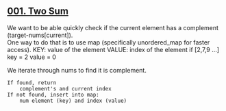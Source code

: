 ## [001. Two Sum](https://leetcode.com/problems/two-sum/)

We want to be able quickly check if the current element has a
complement (target-nums[current]).  
One way to do that is to use map (specifically unordered_map for faster access). 
KEY: value of the element 
VALUE: index of the element
	if [2,7,9 ...]
		key = 2
		value = 0

We iterate through nums to find it is complement.
```
If found, return 
	complement's and current index
If not found, insert into map:
	num element (key) and index (value) 
```